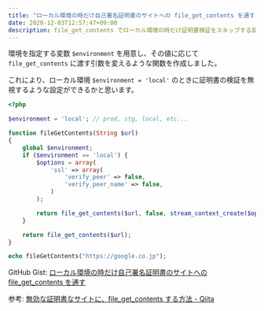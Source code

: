 ```yaml
---
title: "ローカル環境の時だけ自己署名証明書のサイトへの file_get_contents を通す"
date: 2020-12-03T12:57:47+09:00
description: file_get_contents でローカル環境の時だけ証明書検証をスキップする設定を入れるコード。
---
```


環境を指定する変数 `$environment` を用意し、その値に応じて `file_get_contents` に渡す引数を変えるような関数を作成しました。

これにより、ローカル環境 `$environment = 'local'` のときに証明書の検証を無視するような設定ができるかと思います。

```php
<?php

$environment = 'local'; // prod, stg, local, etc...

function fileGetContents(String $url)
{
    global $environment;
    if ($environment == 'local') {
        $options = array(
            'ssl' => array(
                'verify_peer' => false,
                'verify_peer_name' => false,
            )
        );

        return file_get_contents($url, false, stream_context_create($options));
    }

    return file_get_contents($url);
}

echo fileGetContents("https://google.co.jp");
```

GitHub Gist: [ローカル環境の時だけ自己署名証明書のサイトへの file_get_contents を通す](https://gist.github.com/noritakaIzumi/4f99793930c1931d19affd871c8590b9)

参考: [無効な証明書なサイトに、file_get_contents する方法 - Qiita](https://qiita.com/izanari/items/f4f96e11a2b01af72846)
